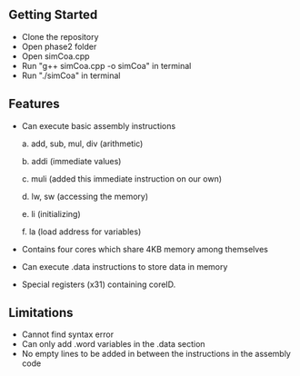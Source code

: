 ## Getting Started
- Clone the repository
- Open phase2 folder
- Open simCoa.cpp
- Run "g++ simCoa.cpp -o simCoa" in terminal
- Run "./simCoa" in terminal

## Features
- Can execute basic assembly instructions
  
	a. add, sub, mul, div (arithmetic)

	b. addi (immediate values)

	c. muli (added this immediate instruction on our own)

	d. lw, sw (accessing the memory)

	e. li (initializing)

	f. la (load address for variables)
- Contains four cores which share 4KB memory among themselves
- Can execute .data instructions to store data in memory
- Special registers (x31) containing coreID.

## Limitations
- Cannot find syntax error
- Can only add .word variables in the .data section
- No empty lines to be added in between the instructions in the assembly code